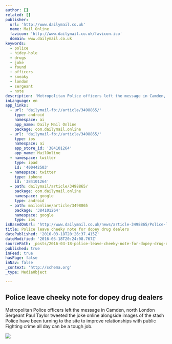 ```yaml
---
author: []
related: []
publisher:
  url: 'http://www.dailymail.co.uk'
  name: Mail Online
  favicon: 'http://www.dailymail.co.uk/favicon.ico'
  domain: www.dailymail.co.uk
keywords:
  - police
  - hidey-hole
  - drugs
  - joke
  - found
  - officers
  - sneaky
  - london
  - sergeant
  - note
description: 'Metropolitan Police officers left the message in Camden, north London Sergeant Paul Taylor tweeted the joke online alongside images of the stash Police have been turning to the site to improve relationships with public Fighting crime all day can be a tough job.'
inLanguage: en
app_links:
  - url: 'dailymail-fb://article/3498865/'
    type: android
    namespace: ai
    app_name: Daily Mail Online
    package: com.dailymail.online
  - url: 'dailymail-fb://article/3498865/'
    type: ios
    namespace: ai
    app_store_id: '384101264'
    app_name: MailOnline
  - namespace: twitter
    type: ipad
    id: '400442503'
  - namespace: twitter
    type: iphone
    id: '384101264'
  - path: dailymail/article/3498865/
    package: com.dailymail.online
    namespace: google
    type: android
  - path: mailonline/article/3498865
    package: '384101264'
    namespace: google
    type: ios
isBasedOnUrl: 'http://www.dailymail.co.uk/news/article-3498865/Police-leave-cheeky-note-dopey-drug-dealers-finding-stash-marijuana-hidden-hole.html'
title: Police leave cheeky note for dopey drug dealers
datePublished: '2016-03-18T20:26:37.415Z'
dateModified: '2016-03-18T20:24:08.767Z'
sourcePath: _posts/2016-03-18-police-leave-cheeky-note-for-dopey-drug-dealers.md
published: true
inFeed: true
hasPage: false
inNav: false
_context: 'http://schema.org'
_type: MediaObject

---
```

<article style=""><h1>Police leave cheeky note for dopey drug dealers</h1><p>Metropolitan Police officers left the message in Camden, north London Sergeant Paul Taylor tweeted the joke online alongside images of the stash Police have been turning to the site to improve relationships with public Fighting crime all day can be a tough job.</p><img src="http://i.dailymail.co.uk/i/pix/2016/03/18/14/3254A04900000578-0-image-a-47_1458310816067.jpg" /></article>